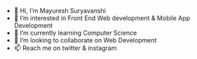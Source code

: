 - 👋 Hi, I’m Mayuresh Suryavanshi
- 👀 I’m interested in Front End Web development & Mobile App Development
- 🌱 I’m currently learning Computer Science
- 💞️ I’m looking to collaborate on Web Development
- 📫 Reach me on twitter & instagram

<!---
Mayur78surya/Mayur78surya is a ✨ special ✨ repository because its `README.md` (this file) appears on your GitHub profile.
You can click the Preview link to take a look at your changes.
--->

